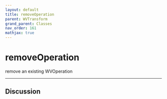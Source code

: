 ```yaml
---
layout: default
title: removeOperation
parent: WVTransform
grand_parent: Classes
nav_order: 161
mathjax: true
---
```


#  removeOperation

remove an existing WVOperation


---

## Discussion

  
